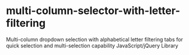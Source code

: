 # multi-column-selector-with-letter-filtering
Multi-column dropdown selection with alphabetical letter filtering tabs for quick selection and multi-selection capability JavaScript/jQuery Library
